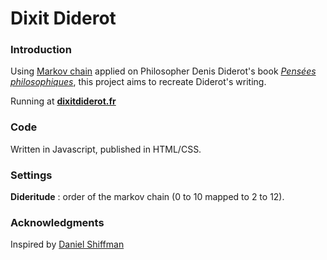 # Dixit Diderot

### Introduction
Using [Markov chain](https://en.wikipedia.org/wiki/Markov_chain) applied on Philosopher Denis Diderot's book [*Pensées philosophiques*](https://fr.wikipedia.org/wiki/Pens%C3%A9es_philosophiques), this project aims to recreate Diderot's writing.

Running at [**dixitdiderot.fr**](http://dixitdiderot.cf)

### Code
Written in Javascript, published in HTML/CSS.

### Settings 

**Dideritude** : order of the markov chain (0 to 10 mapped to 2 to 12).

### Acknowledgments
Inspired by [Daniel Shiffman](http://shiffman.net/)